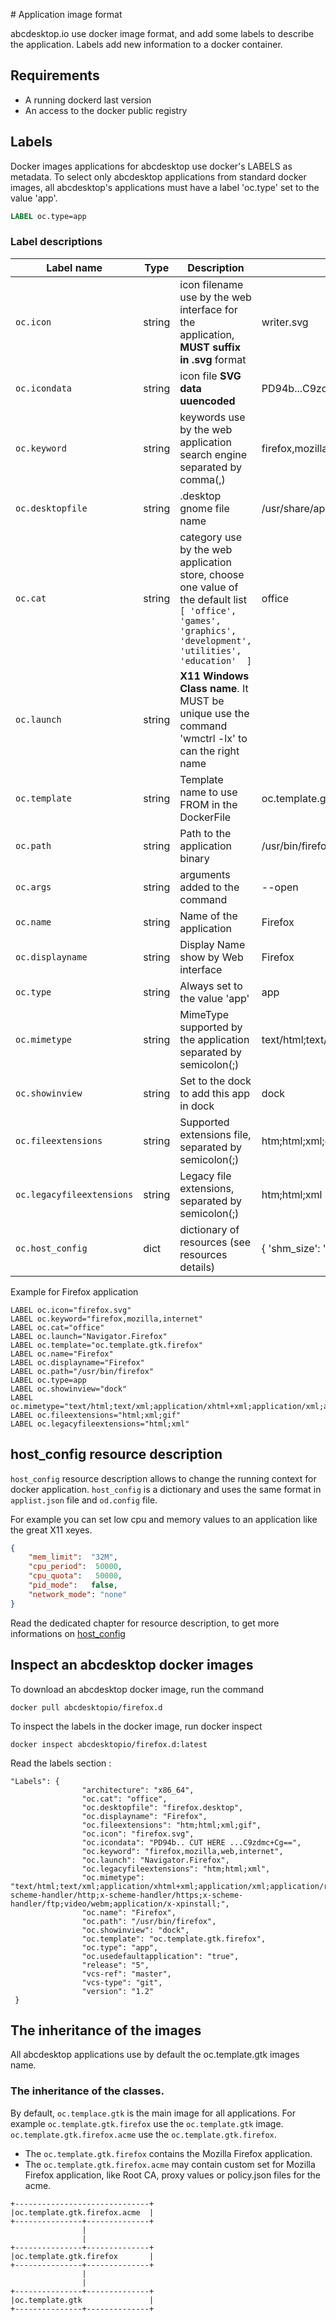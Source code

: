 # Application image format

abcdesktop.io use docker image format, and add some labels to describe the application.
Labels add new information to a docker container.

## Requirements

- A running dockerd last version 
- An access to the docker public registry

## Labels

Docker images applications for abcdesktop use docker's LABELS as metadata. To select only abcdesktop applications from standard docker images, all abcdesktop's applications must have a label 'oc.type' set to the value 'app'.

```Dockerfile
LABEL oc.type=app
```

### Label descriptions

| Label name                       | Type     | Description                                                                                | Sample |
|----------------------------------|--------- |--------------------------------------------------------------------------------------------|--------|
|  ```oc.icon```                   | string   | icon filename use by the web interface for the application, **MUST suffix in .svg** format |writer.svg | 
|  ```oc.icondata```               | string   | icon file **SVG data uuencoded**                                                           | PD94b...C9zdmc+Cg== | 
|  ```oc.keyword```                | string   | keywords use by the web application search engine separated by comma(,)                                         | firefox,mozilla,web,internet | 
|  ```oc.desktopfile```            | string   | .desktop gnome file name                 | /usr/share/applications/firefox.desktop | 
|  ```oc.cat```                    | string   | category use by the web application store, choose one value of the default list ```[ 'office', 'games', 'graphics', 'development', 'utilities', 'education'  ]```               | office | 
|  ```oc.launch```                 | string   | **X11 Windows Class name**. It MUST be unique use the command 'wmctrl -lx' to can the right name |  | 
|  ```oc.template```               | string   | Template name to use FROM in the DockerFile              | oc.template.gtk.firefox | 
|  ```oc.path```                   | string   | Path to the application binary | /usr/bin/firefox |
|  ```oc.args```                   | string   | arguments added to the command | --open | 
|  ```oc.name```                   | string   | Name of the application              | Firefox | 
|  ```oc.displayname```            | string   | Display Name show by Web interface              | Firefox | 
|  ```oc.type```                   | string   | Always set to the value 'app'              | app | 
|  ```oc.mimetype```               | string   | MimeType supported by the application separated by semicolon(;) | text/html;text/xml;application/xml;application/rss+xml;video/webm  | 
|  ```oc.showinview```             | string   | Set to the dock to add this app in dock              | dock | 
|  ```oc.fileextensions```         | string   | Supported extensions file, separated by semicolon(;) | htm;html;xml;gif  | 
|  ```oc.legacyfileextensions```   | string   | Legacy file extensions, separated by semicolon(;)    | htm;html;xml      | 
|  ```oc.host_config```            | dict   | dictionary of resources (see resources details)     |  { 'shm_size': '1g' }   | 



Example for Firefox application

```
LABEL oc.icon="firefox.svg"
LABEL oc.keyword="firefox,mozilla,internet"
LABEL oc.cat="office"
LABEL oc.launch="Navigator.Firefox"
LABEL oc.template="oc.template.gtk.firefox"
LABEL oc.name="Firefox"
LABEL oc.displayname="Firefox"
LABEL oc.path="/usr/bin/firefox"
LABEL oc.type=app
LABEL oc.showinview="dock"
LABEL oc.mimetype="text/html;text/xml;application/xhtml+xml;application/xml;application/rss+xml;application/rdf+xml"
LABEL oc.fileextensions="html;xml;gif"
LABEL oc.legacyfileextensions="html;xml"
```
 
## host_config resource description

`host_config` resource description allows to change the running context for docker application.
`host_config` is a dictionary and uses the same format in `applist.json` file and `od.config` file.

For example you can set low cpu and memory values to an application like the great X11 xeyes.

```json
{ 	
	"mem_limit":  "32M", 
	"cpu_period":  50000, 
	"cpu_quota":   50000, 
	"pid_mode":   false, 
	"network_mode": "none" 
}
```

Read the dedicated chapter for resource description, to get more informations on [host_config](/config/host_config/)
 

## Inspect an abcdesktop docker images

To download an abcdesktop docker image, run the command

```
docker pull abcdesktopio/firefox.d
```

To inspect the labels in the docker image, run docker inspect

```
docker inspect abcdesktopio/firefox.d:latest
```

Read the labels section :

```
"Labels": {
                "architecture": "x86_64",
                "oc.cat": "office",
                "oc.desktopfile": "firefox.desktop",
                "oc.displayname": "Firefox",
                "oc.fileextensions": "htm;html;xml;gif",
                "oc.icon": "firefox.svg",
                "oc.icondata": "PD94b.. CUT HERE ...C9zdmc+Cg==",
                "oc.keyword": "firefox,mozilla,web,internet",
                "oc.launch": "Navigator.Firefox",
                "oc.legacyfileextensions": "htm;html;xml",
                "oc.mimetype": "text/html;text/xml;application/xhtml+xml;application/xml;application/rss+xml;application/rdf+xml;x-scheme-handler/http;x-scheme-handler/https;x-scheme-handler/ftp;video/webm;application/x-xpinstall;",
                "oc.name": "Firefox",
                "oc.path": "/usr/bin/firefox",
                "oc.showinview": "dock",
                "oc.template": "oc.template.gtk.firefox",
                "oc.type": "app",
                "oc.usedefaultapplication": "true",
                "release": "5",
                "vcs-ref": "master",
                "vcs-type": "git",
                "version": "1.2"
 }
```

 
 

## The inheritance of the images

All abcdesktop applications use by default the oc.template.gtk images name. 

### The inheritance of the classes. 

By default, ```oc.templace.gtk``` is the main image for all applications. 
For example ```oc.template.gtk.firefox``` use the ```oc.template.gtk``` image. ```oc.template.gtk.firefox.acme``` use the ```oc.template.gtk.firefox```.  

- The ```oc.template.gtk.firefox``` contains the Mozilla Firefox application.
- The ```oc.template.gtk.firefox.acme``` may contain custom set for Mozilla Firefox application, like Root CA, proxy values or policy.json files for the acme.

```
+------------------------------+
|oc.template.gtk.firefox.acme  |
+---------------+--------------+
                |
                |
+---------------+--------------+
|oc.template.gtk.firefox       |
+---------------+--------------+
                |
                |
+---------------+--------------+
|oc.template.gtk               |
+---------------+--------------+
```
